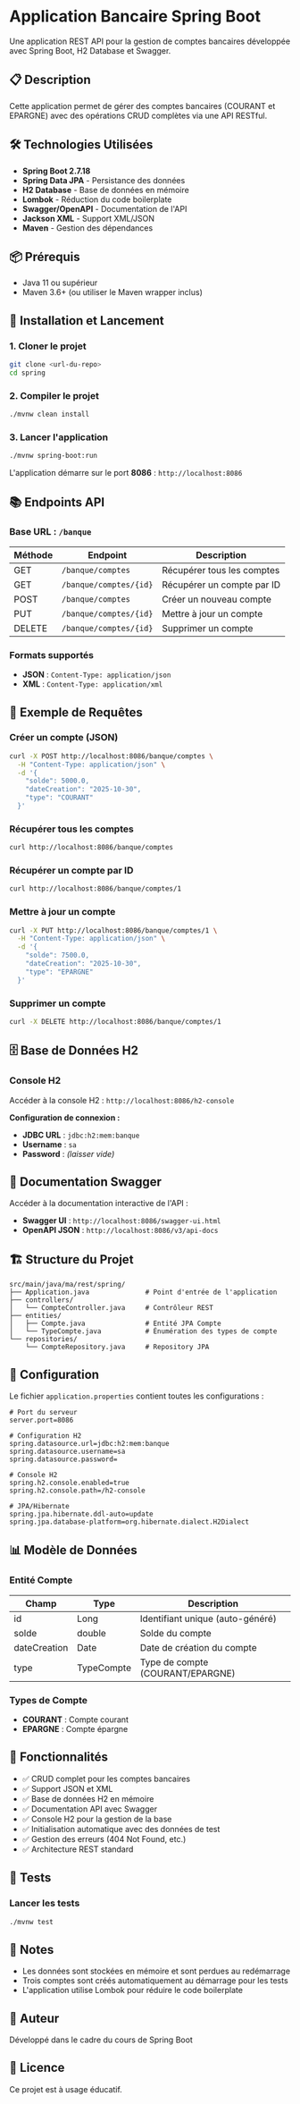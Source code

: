 # Application Bancaire Spring Boot

Une application REST API pour la gestion de comptes bancaires développée avec Spring Boot, H2 Database et Swagger.

## 📋 Description

Cette application permet de gérer des comptes bancaires (COURANT et EPARGNE) avec des opérations CRUD complètes via une API RESTful.

## 🛠️ Technologies Utilisées

- **Spring Boot 2.7.18**
- **Spring Data JPA** - Persistance des données
- **H2 Database** - Base de données en mémoire
- **Lombok** - Réduction du code boilerplate
- **Swagger/OpenAPI** - Documentation de l'API
- **Jackson XML** - Support XML/JSON
- **Maven** - Gestion des dépendances

## 📦 Prérequis

- Java 11 ou supérieur
- Maven 3.6+ (ou utiliser le Maven wrapper inclus)

## 🚀 Installation et Lancement

### 1. Cloner le projet
```bash
git clone <url-du-repo>
cd spring
```

### 2. Compiler le projet
```bash
./mvnw clean install
```

### 3. Lancer l'application
```bash
./mvnw spring-boot:run
```

L'application démarre sur le port **8086** : `http://localhost:8086`

## 📚 Endpoints API

### Base URL : `/banque`

| Méthode | Endpoint | Description |
|---------|----------|-------------|
| GET | `/banque/comptes` | Récupérer tous les comptes |
| GET | `/banque/comptes/{id}` | Récupérer un compte par ID |
| POST | `/banque/comptes` | Créer un nouveau compte |
| PUT | `/banque/comptes/{id}` | Mettre à jour un compte |
| DELETE | `/banque/comptes/{id}` | Supprimer un compte |

### Formats supportés
- **JSON** : `Content-Type: application/json`
- **XML** : `Content-Type: application/xml`

## 📄 Exemple de Requêtes

### Créer un compte (JSON)
```bash
curl -X POST http://localhost:8086/banque/comptes \
  -H "Content-Type: application/json" \
  -d '{
    "solde": 5000.0,
    "dateCreation": "2025-10-30",
    "type": "COURANT"
  }'
```

### Récupérer tous les comptes
```bash
curl http://localhost:8086/banque/comptes
```

### Récupérer un compte par ID
```bash
curl http://localhost:8086/banque/comptes/1
```

### Mettre à jour un compte
```bash
curl -X PUT http://localhost:8086/banque/comptes/1 \
  -H "Content-Type: application/json" \
  -d '{
    "solde": 7500.0,
    "dateCreation": "2025-10-30",
    "type": "EPARGNE"
  }'
```

### Supprimer un compte
```bash
curl -X DELETE http://localhost:8086/banque/comptes/1
```

## 🗄️ Base de Données H2

### Console H2
Accéder à la console H2 : `http://localhost:8086/h2-console`

**Configuration de connexion :**
- **JDBC URL** : `jdbc:h2:mem:banque`
- **Username** : `sa`
- **Password** : *(laisser vide)*

## 📖 Documentation Swagger

Accéder à la documentation interactive de l'API :
- **Swagger UI** : `http://localhost:8086/swagger-ui.html`
- **OpenAPI JSON** : `http://localhost:8086/v3/api-docs`

## 🏗️ Structure du Projet

```
src/main/java/ma/rest/spring/
├── Application.java              # Point d'entrée de l'application
├── controllers/
│   └── CompteController.java     # Contrôleur REST
├── entities/
│   ├── Compte.java               # Entité JPA Compte
│   └── TypeCompte.java           # Énumération des types de compte
└── repositories/
    └── CompteRepository.java     # Repository JPA
```

## 🔧 Configuration

Le fichier `application.properties` contient toutes les configurations :

```properties
# Port du serveur
server.port=8086

# Configuration H2
spring.datasource.url=jdbc:h2:mem:banque
spring.datasource.username=sa
spring.datasource.password=

# Console H2
spring.h2.console.enabled=true
spring.h2.console.path=/h2-console

# JPA/Hibernate
spring.jpa.hibernate.ddl-auto=update
spring.jpa.database-platform=org.hibernate.dialect.H2Dialect
```

## 📊 Modèle de Données

### Entité Compte

| Champ | Type | Description |
|-------|------|-------------|
| id | Long | Identifiant unique (auto-généré) |
| solde | double | Solde du compte |
| dateCreation | Date | Date de création du compte |
| type | TypeCompte | Type de compte (COURANT/EPARGNE) |

### Types de Compte
- **COURANT** : Compte courant
- **EPARGNE** : Compte épargne

## 🎯 Fonctionnalités

- ✅ CRUD complet pour les comptes bancaires
- ✅ Support JSON et XML
- ✅ Base de données H2 en mémoire
- ✅ Documentation API avec Swagger
- ✅ Console H2 pour la gestion de la base
- ✅ Initialisation automatique avec des données de test
- ✅ Gestion des erreurs (404 Not Found, etc.)
- ✅ Architecture REST standard

## 🧪 Tests

### Lancer les tests
```bash
./mvnw test
```

## 📝 Notes

- Les données sont stockées en mémoire et sont perdues au redémarrage
- Trois comptes sont créés automatiquement au démarrage pour les tests
- L'application utilise Lombok pour réduire le code boilerplate

## 👥 Auteur

Développé dans le cadre du cours de Spring Boot

## 📄 Licence

Ce projet est à usage éducatif.

